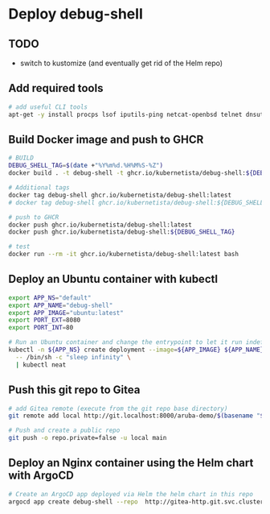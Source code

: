 # Deploy debug-shell

## TODO

- switch to kustomize (and eventually get rid of the Helm repo)

## Add required tools

```sh
# add useful CLI tools
apt-get -y install procps lsof iputils-ping netcat-openbsd telnet dnsutils iproute2
```

## Build Docker image and push to GHCR

```sh
# BUILD
DEBUG_SHELL_TAG=$(date +"%Y%m%d.%H%M%S-%Z")
docker build . -t debug-shell -t ghcr.io/kubernetista/debug-shell:${DEBUG_SHELL_TAG}

# Additional tags
docker tag debug-shell ghcr.io/kubernetista/debug-shell:latest
# docker tag debug-shell ghcr.io/kubernetista/debug-shell:${DEBUG_SHELL_TAG}

# push to GHCR
docker push ghcr.io/kubernetista/debug-shell:latest
docker push ghcr.io/kubernetista/debug-shell:${DEBUG_SHELL_TAG}

# test
docker run --rm -it ghcr.io/kubernetista/debug-shell:latest bash

```

## Deploy an Ubuntu container with kubectl

```sh
export APP_NS="default"
export APP_NAME="debug-shell"
export APP_IMAGE="ubuntu:latest"
export PORT_EXT=8080
export PORT_INT=80

# Run an Ubuntu container and change the entrypoint to let it run indefinitely
kubectl -n ${APP_NS} create deployment --image=${APP_IMAGE} ${APP_NAME} --port=${PORT_INT} -o yaml --dry-run=client \
  -- /bin/sh -c "sleep infinity" \
  | kubectl neat
```

## Push this git repo to Gitea

```sh
# add Gitea remote (execute from the git repo base directory)
git remote add local http://git.localhost:8000/aruba-demo/$(basename "${PWD}").git

# Push and create a public repo
git push -o repo.private=false -u local main
```

## Deploy an Nginx container using the Helm chart with ArgoCD

```sh
# Create an ArgoCD app deployed via Helm the helm chart in this repo
argocd app create debug-shell --repo  http://gitea-http.git.svc.cluster.local:3000/aruba-demo/debug-shell.git --path debug-shell --dest-server https://kubernetes.default.svc --dest-namespace default --sync-policy auto --upsert --values ../values.yaml
```

